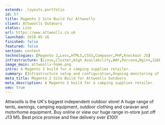```yaml
---
extends: _layouts.portfolio
id: 57
title: Magento 2 Site Build for Attwoolls
client: Attwoolls Outdoors
status: Live
url: https://www.attwoolls.co.uk
launched: 2018-05-16
finished: false
featured: false
section: content
technologies: [Magento 2,Less,HTML5,CSS3,Composer,PHP,Knockout JS]
infrastructure: [Linux,Cluster,High Availability,WAF,Percona,Nginx,Zabbix,Redis,Elasticsearch,Google Cloud]
image_main: attwoolls-home.png
intro: A Magento 2 build for a camping supplies retailer.
summary: [Infrastructure setup and configuration,Ongoing monitoring of the solution,Support and update planning,Module suggestion to improve sales and user experience,Security service setup and configuration,Magento 2.4 backend upgrade]
meta_title: Magento 2 Site Build for Attwoolls Outdoors
meta_description: A Magento 2 build for a camping supplies retailer.
seo: true
---
```


Attwoolls is the UK's biggest independent outdoor store! A huge range of tents, awnings, camping equipment, outdoor clothing and caravan and motorhome equipment. Buy online or view our huge range in-store just off J13 M5. Best price promise and free delivery over £100! 